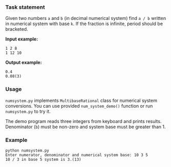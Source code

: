 ### Task statement
Given two numbers `a` and `b` (in decimal numerical system) find `a / b` written in numerical system with base `k`. If the fraction is infinite, period should be bracketed.

**Input example:**
```
1 2 8
1 12 10
```

**Output example:**
```
0.4
0.08(3)
```

### Usage
`numsystem.py` implements `MultibaseRational` class for numerical system conversions.
You can use provided `num_system_demo()` function or run `numsystem.py` to try it.

The demo program reads three integers from keyboard and prints results.
Denominator (`b`) must be non-zero and system base must be greater than 1.

### Example
```
python numsystem.py
Enter numerator, denominator and numerical system base: 10 3 5
10 / 3 in base 5 system is 3.(13)
```
